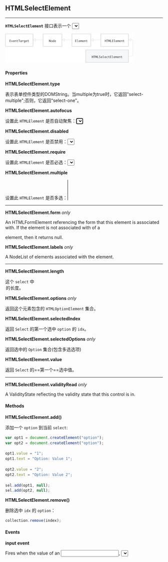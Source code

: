 ## HTMLSelectElement

-------

**`HTMLSelectElement`** 接口表示一个 <select> HTML 元素。这个元素也通过 [`HTMLElement`] 接口从其他 HTML 元素共享所有属性和方法。

<img src="assets/image-20210304105017804.png" alt="image-20210304105017804" style="zoom:40%;" />

#### Properties

**HTMLSelectElement.type**

表示表单控件类型的DOMString。当multiple为true时，它返回"select-multiple";否则，它返回“select-one”。

**HTMLSelectElement.autofocus** 

设置此 `HTMLElement` 是否自动聚焦：<select autofocus />

**HTMLSelectElement.disabled**

设置此 `HTMLElement` 是否禁用：<select disable />

**HTMLSelectElement.require**

设置此 `HTMLElement` 是否必选：<select require />

**HTMLSelectElement.multiple**

设置此 `HTMLElement` 是否多选：<select multiple />

------

**HTMLSelectElement.form** *only*

An HTMLFormElement referencing the form that this element is associated with. If the element is not associated with of a <form> element, then it returns null.

**HTMLSelectElement.labels** *only*

A NodeList of <label> elements associated with the element.

-------

**HTMLSelectElement.length**

这个 `select` 中 <option> 的长度。

**HTMLSelectElement.options** *only*

返回这个元素包含的 `HTMLOptionElement` 集合。

**HTMLSelectElement.selectedIndex**

返回 `Select` 的第一个选中 `option` 的 `idx`。

**HTMLSelectElement.selectedOptions** *only*

返回选中的 `Option` 集合(包含多选选项)

**HTMLSelectElement.value**

返回 `Select` 的==第一个==选中值。

-----

**HTMLSelectElement.validityRead** *only*

A ValidityState reflecting the validity state that this control is in.

#### Methods

**HTMLSelectElement.add()**

添加一个 `option` 到当前 `select`:

```ts
var opt1 = document.createElement("option");
var opt2 = document.createElement("option");

opt1.value = "1";
opt1.text = "Option: Value 1";

opt2.value = "2";
opt2.text = "Option: Value 2";

sel.add(opt1, null);
sel.add(opt2, null);
```

**HTMLSelectElement.remove()**

删除选中 `idx` 的 `option`：

```ts
collection.remove(index);
```

#### Events

**input event**

Fires when the value of an <input>, <select>, or <textarea> element has been changed.

#### Example

```jsx
/* assuming we have the following HTML
<select id='s' multiple>
    <option>First</option>
    <option selected>Second</option>
    <option selected>Third</option>
</select>
*/

var select = document.getElementById('s');

// return the index of the selected option
console.log(select.selectedIndex); // 1

// return the value of the selected option
console.log(select.options[select.selectedIndex].value) // Second

console.log(select.selectOptions.value) // <option>Second<option>, <option>Third<option>
```

## HTMLOptGroupElement

-------

```ts
<label for="dino-select">Choose a dinosaur:</label>
<select id="dino-select">
    <optgroup label="Theropods">
        <option>Tyrannosaurus</option>
        <option>Velociraptor</option>
        <option>Deinonychus</option>
    </optgroup>
    <optgroup label="Sauropods">
        <option>Diplodocus</option>
        <option>Saltasaurus</option>
        <option>Apatosaurus</option>
    </optgroup>
</select>

```

#### Properties

**HTMLOptGroupElement.disabled**

Is a boolean representing whether or not the whole list of children <option> is disabled (true) or not (false).

**HTMLOptGroupElement.label**

Is a DOMString representing the label for the group.

## HTMLOptionElement

------

HTMLOptionElement 接口表示了 <option> 元素并继承HTMLElement接口所有的类和方法。

<img src="assets/image-20210304112156420.png" alt="image-20210304112156420" style="zoom:50%;" />

#### Properties

| 名称          | 类型            | 描述                                                         |
| :------------ | :-------------- | :----------------------------------------------------------- |
| `selected`    | `Boolean`       | 包含了selected HTML 特性的初始值， 指示默认情况下是否选择该选项。 |
| `disabled`    | `Boolean`       | 反映了disabled HTML 特性 的值 , 这意味着选项（option）是不可选的。如果一个选项是关闭的<option>元素的子元素，那么它也可被关闭。 |
| `form`*只读*  | HTMLFormElement | 如果该选项是<select> 元素的后代，则该属性与相应HTMLSelectElement 对象的form属性具有相同的值; 否则为null。 |
| `index`*只读* | `long`          | 该选项在其所属的选项列表中的位置，以树形顺序排列。 如果该选项不是选项列表的一部分，例如为 <datalist> 元素的一部分时，该值为0。 |
| `label`       | DOMString       | 反映label HTML特性的值，该属性为选项提供了一个标签。 如果没有特别设置此属性，读取它返回元素的文本内容。 |
| `selected`    | `Boolean`       | 表示当前该option是否被选择。                                 |
| `text`        | DOMString       | 包含元素的文本内容。                                         |
| `value`       | DOMString       | 反映value HTML特性的值（如果存在）；否则反映Node.textContent 特性的值。 |

